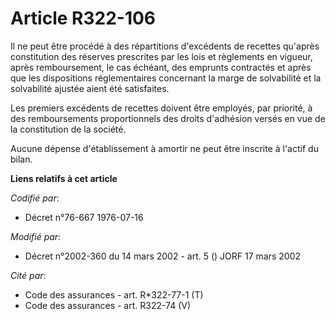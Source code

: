 # Article R322-106

Il ne peut être procédé à des répartitions d'excédents de recettes qu'après constitution des réserves prescrites par les lois
et règlements en vigueur, après remboursement, le cas échéant, des emprunts contractés et après que les dispositions
réglementaires concernant la marge de solvabilité et la solvabilité ajustée aient été satisfaites.

Les premiers excédents de recettes doivent être employés, par priorité, à des remboursements proportionnels des droits
d'adhésion versés en vue de la constitution de la société.

Aucune dépense d'établissement à amortir ne peut être inscrite à l'actif du bilan.

**Liens relatifs à cet article**

_Codifié par_:

  - Décret n°76-667 1976-07-16

_Modifié par_:

  - Décret n°2002-360 du 14 mars 2002 - art. 5 () JORF 17 mars 2002

_Cité par_:

  - Code des assurances - art. R*322-77-1 (T)
  - Code des assurances - art. R322-74 (V)
